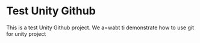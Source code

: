 # Test Unity Github

This is a test Unity Github project. We a=wabt ti demonstrate how to use git for unity project
